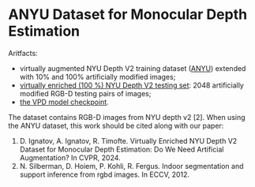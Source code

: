 <base target="_blank">
<H1>ANYU Dataset for Monocular Depth Estimation</H1>

Aritfacts:
  
- virtually augmented NYU Depth V2 training dataset (<a href="https://drive.google.com/file/d/1nrsiowQW1L9IEYLWoiGfJAhD56nSA3Sx/view?usp=sharing" target="_blank">ANYU</a>) extended with 10% and 100% artificially modified images; 
- <a href="https://drive.google.com/file/d/1Uwhv50z1ke13O0X34WFsRTKaph8rqKqs/view?usp=sharing" target="_blank">virtually enriched (100 %) NYU Depth V2 testing set</a>: 2048 artificially modified RGB-D testing pairs of images; 
- <a href="https://github.com/ABrain-One/ANYU/blob/main/README.md" target="_blank">the VPD model checkpoint</a>.

The dataset contains RGB-D images from NYU depth v2 [2]. When using the ANYU dataset, this work should be cited along with our paper:
1. D. Ignatov, A. Ignatov, R. Timofte. Virtually Enriched NYU Depth V2 Dataset for Monocular Depth Estimation: Do We Need Artificial Augmentation? In CVPR, 2024.
2. N. Silberman, D. Hoiem, P. Kohli, R. Fergus. Indoor segmentation and support inference from rgbd images. In ECCV, 2012.
